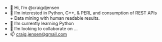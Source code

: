 - 👋 Hi, I’m @craigdjensen
- 👀 I’m interested in Python, C++, & PERL and consumption of REST APIs + Data mining with human readable results.
- 🌱 I’m currently learning Python 
- 💞️ I’m looking to collaborate on ...
- 📫 craig.jensen@gmail.com

<!---
craigdjensen/craigdjensen is a ✨ special ✨ repository because its `README.md` (this file) appears on your GitHub profile.
You can click the Preview link to take a look at your changes.
--->

